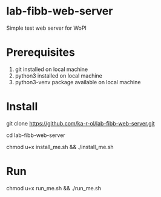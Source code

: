 # lab-fibb-web-server
Simple test web server for WoPl


Prerequisites
============
1. git installed on local machine
2. python3 installed on local machine
3. python3-venv package available on local machine
 
Install
=======
git clone https://github.com/ka-r-ol/lab-fibb-web-server.git

cd lab-fibb-web-server

chmod u+x install_me.sh && ./install_me.sh

Run
=====
chmod u+x run_me.sh && ./run_me.sh

